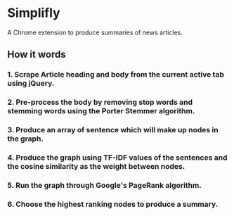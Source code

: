 # Simplifly

A Chrome extension to produce summaries of news articles. 

## How it words

### 1. Scrape Article heading and body from the current active tab using jQuery.

### 2. Pre-process the body by removing stop words and stemming words using the Porter Stemmer algorithm.

### 3. Produce an array of sentence which will make up nodes in the graph.

### 4. Produce the graph using TF-IDF values of the sentences and the cosine similarity as the weight between nodes.

### 5. Run the graph through Google's PageRank algorithm.

### 6. Choose the highest ranking nodes to produce a summary.
